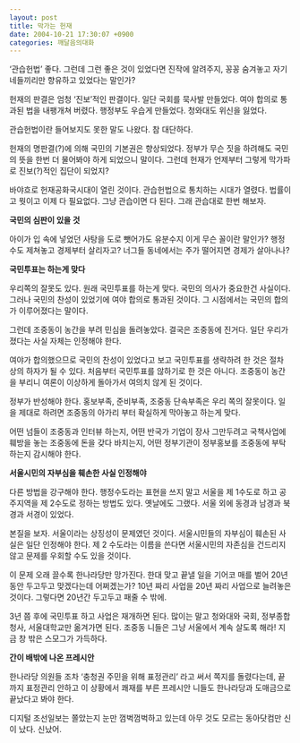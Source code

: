 ```yaml
---
layout: post
title: 막가는 헌재
date: 2004-10-21 17:30:07 +0900
categories: 깨달음의대화
---
```

‘관습헌법’ 좋다. 그런데 그런 좋은 것이 있었다면 진작에 알려주지, 꽁꽁 숨겨놓고 자기네들끼리만 향유하고 있었다는 말인가? 

헌재의 판결은 엄청 ‘진보’적인 판결이다. 일단 국회를 묵사발 만들었다. 여야 합의로 통과된 법을 내팽개쳐 버렸다. 행정부도 우습게 만들었다. 청와대도 위신을 잃었다. 

관습헌법이란 들어보지도 못한 말도 나왔다. 참 대단하다. 

헌재의 명판결(?)에 의해 국민의 기본권은 향상되었다. 정부가 무슨 짓을 하려해도 국민의 뜻을 한번 더 물어봐야 하게 되었으니 말이다. 그런데 헌재가 언제부터 그렇게 막가파로 진보(?)적인 집단이 되었지? 

바야흐로 헌재공화국시대이 열린 것이다. 관습헌법으로 통치하는 시대가 열렸다. 법률이고 뭣이고 이제 다 필요없다. 그냥 관습이면 다 된다. 그래 관습대로 한번 해보자. 

**국민의 심판이 있을 것**

아이가 입 속에 넣었던 사탕을 도로 뺏어가도 유분수지 이게 무슨 꼴이란 말인가? 행정수도 제쳐놓고 경제부터 살리자고? 너그들 동네에서는 주가 떨어지면 경제가 살아나나? 

**국민투표는 하는게 맞다**

우리쪽의 잘못도 있다. 원래 국민투표를 하는게 맞다. 국민의 의사가 중요한건 사실이다. 그러나 국민의 찬성이 있었기에 여야 합의로 통과된 것이다. 그 시점에서는 국민의 합의가 이루어졌다는 말이다. 

그런데 조중동이 농간을 부려 민심을 돌려놓았다. 결국은 조중동에 진거다. 일단 우리가 졌다는 사실 자체는 인정해야 한다. 

여야가 합의했으므로 국민의 찬성이 있었다고 보고 국민투표를 생략하려 한 것은 절차 상의 하자가 될 수 있다. 처음부터 국민투표를 않하기로 한 것은 아니다. 조중동이 농간을 부리니 여론이 이상하게 돌아가서 여의치 않게 된 것이다.

정부가 반성해야 한다. 홍보부족, 준비부족, 조중동 단속부족은 우리 쪽의 잘못이다. 일을 제대로 하려면 조중동의 아가리 부터 확실하게 막아놓고 하는게 맞다. 

어떤 넘들이 조중동과 인터뷰 하는지, 어떤 반국가 기업이 장사 그만두려고 국책사업에 훼방을 놓는 조중동에 돈을 갖다 바치는지, 어떤 정부기관이 정부홍보를 조중동에 부탁하는지 감시해야 한다. 

**서울시민의 자부심을 훼손한 사실 인정해야**

다른 방법을 강구해야 한다. 행정수도라는 표현을 쓰지 말고 서울을 제 1수도로 하고 공주지역을 제 2수도로 정하는 방법도 있다. 옛날에도 그랬다. 서울 외에 동경과 남경과 북경과 서경이 있었다. 

본질을 보자. 서울이라는 상징성이 문제였던 것이다. 서울시민들의 자부심이 훼손된 사실은 일단 인정해야 한다. 제 2 수도라는 이름을 쓴다면 서울시민의 자존심을 건드리지 않고 문제를 우회할 수도 있을 것이다. 

이 문제 오래 끌수록 한나라당만 망가진다. 한대 맞고 끝낼 일을 기어코 매를 벌어 20년 동안 두고두고 맞겠다는데 어쩌겠는가? 10년 짜리 사업을 20년 짜리 사업으로 늘려놓은 것이다. 그렇다면 20년간 두고두고 패줄 수 밖에.

3년 쯤 후에 국민투표 하고 사업은 재개하면 된다. 많이는 말고 청와대와 국회, 정부종합청사, 서울대학교만 옮겨가면 된다. 조중동 니들은 그냥 서울에서 계속 살도록 해라! 지금 창 밖은 스모그가 가득하다. 

**간이 배밖에 나온 프레시안**

한나라당 의원들 조차 ‘충청권 주민을 위해 표정관리’ 라고 써서 쪽지를 돌렸다는데, 끝까지 표정관리 안하고 이 상황에서 쾌재를 부른 프레시안 니들도 한나라당과 도매금으로 끝났다고 봐야 한다. 

디지털 조선일보는 쫄았는지 눈만 껌벅껌벅하고 있는데 아무 것도 모르는 동아닷컴만 신이 났다. 신났어.